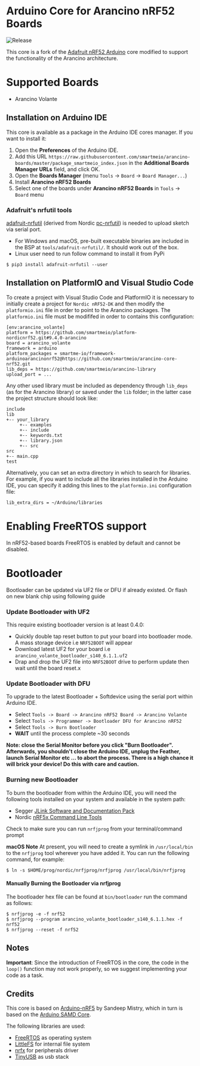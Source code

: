 # Arduino Core for Arancino nRF52 Boards
![Release](https://img.shields.io/github/v/release/smartmeio/arancino-core-nrf52?style=plastic)

This core is a fork of the [Adafruit nRF52 Arduino](https://github.com/adafruit/Adafruit_nRF52_Arduino) core modified to support the functionality of the Arancino architecture.

# Supported Boards
* Arancino Volante

## Installation on Arduino IDE

This core is available as a package in the Arduino IDE cores manager. If you want to install it:

  1. Open the **Preferences** of the Arduino IDE.
  2. Add this URL `https://raw.githubusercontent.com/smartmeio/arancino-boards/master/package_smartmeio_index.json` in the **Additional Boards Manager URLs** field, and click OK.
  3. Open the **Boards Manager** (menu `Tools` -> `Board` -> `Board Manager...`)
  4. Install **Arancino nRF52 Boards**
  5. Select one of the boards under **Arancino nRF52 Boards** in `Tools` -> `Board` menu

### Adafruit's nrfutil tools

[adafruit-nrfutil](https://github.com/adafruit/Adafruit_nRF52_nrfutil) (derived from Nordic [pc-nrfutil](https://github.com/NordicSemiconductor/pc-nrfutil)) is needed to upload sketch via serial port.

- For Windows and macOS, pre-built executable binaries are included in the BSP at `tools/adafruit-nrfutil/`. It should work out of the box.
- Linux user need to run follow command to install it from PyPi

```
$ pip3 install adafruit-nrfutil --user
```

## Installation on PlatformIO and Visual Studio Code
To create a project with Visual Studio Code and PlatformIO it is necessary to initially create a project for `Nordic nRF52-DK` and then modify the `platformio.ini` file in order to point to the Arancino packages. The `platformio.ini` file must be modififed in order to contains this configuration:
```
[env:arancino_volante]
platform = https://github.com/smartmeio/platform-nordicnrf52.git#9.4.0-arancino
board = arancino_volante
framework = arduino
platform_packages = smartme-io/framework-arduinoarancinonrf52@https://github.com/smartmeio/arancino-core-nrf52.git
lib_deps = https://github.com/smartmeio/arancino-library
upload_port = ...
```
Any other used library must be included as dependency through `lib_deps` (as for the Arancino library) or saved under the `lib` folder; in the latter case the project structure should look like:
```
include
lib
+-- your_library
     +-- examples
     +-- include
     +-- keywords.txt
     +-- library.json
     +-- src
src
+-- main.cpp
test
```

Alternatively, you can set an extra directory in which to search for libraries. For example, if you want to include all the libraries installed in the Arduino IDE, you can specify it adding this lines to the `platformio.ini` configuration file:
```
lib_extra_dirs = ~/Arduino/libraries
```

# Enabling FreeRTOS support
In nRF52-based boards FreeRTOS is enabled by default and cannot be disabled.

# Bootloader

Bootloader can be updated via UF2 file or DFU if already existed. Or flash on new blank chip using following guide

### Update Bootloader with UF2

This require existing bootloader version is at least 0.4.0:

- Quickly double tap reset button to put your board into bootloader mode. A mass storage device i.e `NRF52BOOT` will appear
- Download latest UF2 for your board i.e `arancino_volante_bootloader_s140_6.1.1.uf2`
- Drap and drop the UF2 file into `NRF52BOOT` drive to perform update then wait until the board reset.x

### Update Bootloader with DFU

To upgrade to the latest Bootloader + Softdevice using the serial port within Arduino IDE.

- Select `Tools -> Board -> Arancino nRF52 Board -> Arancino Volante`
- Select `Tools -> Programmer -> Bootloader DFU for Arancino nRF52`
- Select `Tools -> Burn Bootloader`
- **WAIT** until the process complete ~30 seconds

**Note: close the Serial Monitor before you click "Burn Bootloader". Afterwards, you shouldn't close the Arduino IDE, unplug the Feather, launch Serial Monitor etc ... to abort the process. There is a high chance it will brick your device! Do this with care and caution.**

### Burning new Bootloader

To burn the bootloader from within the Arduino IDE, you will need the following tools installed
on your system and available in the system path:

- Segger [JLink Software and Documentation Pack](https://www.segger.com/downloads/jlink)
- Nordic [nRF5x Command Line Tools](https://www.nordicsemi.com/Software-and-Tools/Development-Tools/nRF-Command-Line-Tools)

Check to make sure you can run `nrfjprog` from your terminal/command prompt

**macOS Note** At present, you will need to create a symlink in `/usr/local/bin` to the
`nrfjprog` tool wherever you have added it. You can run the following command, for example:

```
$ ln -s $HOME/prog/nordic/nrfjprog/nrfjprog /usr/local/bin/nrfjprog
```

#### Manually Burning the Bootloader via nrfjprog

The bootloader hex file can be found at `bin/bootloader` run the command as follows:

```
$ nrfjprog -e -f nrf52
$ nrfjprog --program arancino_volante_bootloader_s140_6.1.1.hex -f nrf52
$ nrfjprog --reset -f nrf52
```
## Notes
**Important**: Since the introduction of FreeRTOS in the core, the code in the ``` loop() ```  function may not work properly, so we suggest implementing your code as a task.

## Credits

This core is based on [Arduino-nRF5](https://github.com/sandeepmistry/arduino-nRF5) by Sandeep Mistry,
which in turn is based on the [Arduino SAMD Core](https://github.com/arduino/ArduinoCore-samd).

The following libraries are used:

- [FreeRTOS](https://www.freertos.org/) as operating system
- [LittleFS](https://github.com/ARMmbed/littlefs) for internal file system
- [nrfx](https://github.com/NordicSemiconductor/nrfx) for peripherals driver
- [TinyUSB](https://github.com/hathach/tinyusb) as usb stack
